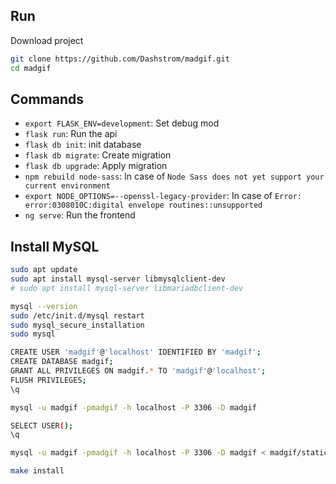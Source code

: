 
## Run
Download project
```sh
git clone https://github.com/Dashstrom/madgif.git
cd madgif
```

## Commands
- `export FLASK_ENV=development`: Set debug mod
- `flask run`: Run the api
- `flask db init`: init database
- `flask db migrate`: Create migration
- `flask db upgrade`: Apply migration
- `npm rebuild node-sass`: In case of `Node Sass does not yet support your current environment`
- `export NODE_OPTIONS=--openssl-legacy-provider`: In case of `Error: error:0308010C:digital envelope routines::unsupported`
- `ng serve`: Run the frontend

## Install MySQL
```sh
sudo apt update
sudo apt install mysql-server libmysqlclient-dev
# sudo apt install mysql-server libmariadbclient-dev

mysql --version
sudo /etc/init.d/mysql restart
sudo mysql_secure_installation
sudo mysql

CREATE USER 'madgif'@'localhost' IDENTIFIED BY 'madgif';
CREATE DATABASE madgif;
GRANT ALL PRIVILEGES ON madgif.* TO 'madgif'@'localhost';
FLUSH PRIVILEGES;
\q

mysql -u madgif -pmadgif -h localhost -P 3306 -D madgif

SELECT USER();
\q

mysql -u madgif -pmadgif -h localhost -P 3306 -D madgif < madgif/static/schema.sql

make install
```
